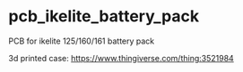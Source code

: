# pcb_ikelite_battery_pack
PCB for ikelite 125/160/161 battery pack


3d printed case: https://www.thingiverse.com/thing:3521984
